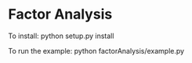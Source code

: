# Factor Analysis

To install: python setup.py install

To run the example: python factorAnalysis/example.py
